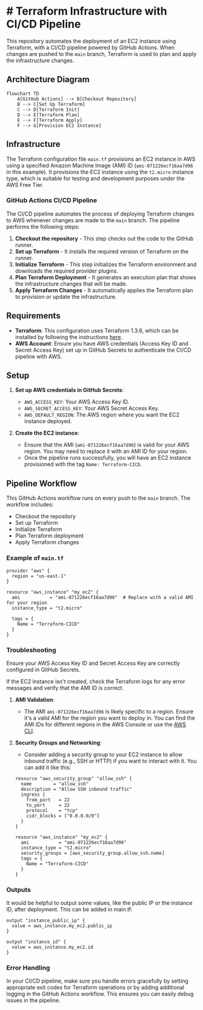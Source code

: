 # # Terraform Infrastructure with CI/CD Pipeline

This repository automates the deployment of an EC2 instance using Terraform, with a CI/CD pipeline powered by GitHub Actions. When changes are pushed to the `main` branch, Terraform is used to plan and apply the infrastructure changes.

## Architecture Diagram

```mermaid
flowchart TD
    A[GitHub Actions] --> B[Checkout Repository]
    B --> C[Set Up Terraform]
    C --> D[Terraform Init]
    D --> E[Terraform Plan]
    E --> F[Terraform Apply]
    F --> G[Provision EC2 Instance]
```

## Infrastructure

The Terraform configuration file `main.tf` provisions an EC2 instance in AWS using a specified Amazon Machine Image (AMI) ID (`ami-071226ecf16aa7d96` in this example). It provisions the EC2 instance using the `t2.micro` instance type, which is suitable for testing and development purposes under the AWS Free Tier.

### GitHub Actions CI/CD Pipeline

The CI/CD pipeline automates the process of deploying Terraform changes to AWS whenever changes are made to the `main` branch. The pipeline performs the following steps:

1. **Checkout the repository** - This step checks out the code to the GitHub runner.
2. **Set up Terraform** - It installs the required version of Terraform on the runner.
3. **Initialize Terraform** - This step initializes the Terraform environment and downloads the required provider plugins.
4. **Plan Terraform Deployment** - It generates an execution plan that shows the infrastructure changes that will be made.
5. **Apply Terraform Changes** - It automatically applies the Terraform plan to provision or update the infrastructure.

## Requirements

- **Terraform**: This configuration uses Terraform 1.3.6, which can be installed by following the instructions [here](https://learn.hashicorp.com/tutorials/terraform/install-cli).
- **AWS Account**: Ensure you have AWS credentials (Access Key ID and Secret Access Key) set up in GitHub Secrets to authenticate the CI/CD pipeline with AWS.

## Setup

1. **Set up AWS credentials in GitHub Secrets**:
   - `AWS_ACCESS_KEY`: Your AWS Access Key ID.
   - `AWS_SECRET_ACCESS_KEY`: Your AWS Secret Access Key.
   - `AWS_DEFAULT_REGION`: The AWS region where you want the EC2 instance deployed.

2. **Create the EC2 instance**:
   - Ensure that the AMI (`ami-071226ecf16aa7d96`) is valid for your AWS region. You may need to replace it with an AMI ID for your region.
   - Once the pipeline runs successfully, you will have an EC2 instance provisioned with the tag `Name: Terraform-CICD`.

## Pipeline Workflow

This GitHub Actions workflow runs on every push to the `main` branch. The workflow includes:

- Checkout the repository
- Set up Terraform
- Initialize Terraform
- Plan Terraform deployment
- Apply Terraform changes

### Example of `main.tf`

```hcl
provider "aws" {
  region = "us-east-1"
}

resource "aws_instance" "my_ec2" {
  ami           = "ami-071226ecf16aa7d96"  # Replace with a valid AMI for your region
  instance_type = "t2.micro"

  tags = {
    Name = "Terraform-CICD"
  }
}
```
### Troubleshooting

Ensure your AWS Access Key ID and Secret Access Key are correctly configured in GitHub Secrets.

If the EC2 instance isn't created, check the Terraform logs for any error messages and verify that the AMI ID is correct.

1. **AMI Validation**:
   - The AMI `ami-071226ecf16aa7d96` is likely specific to a region. Ensure it's a valid AMI for the region you want to deploy in. You can find the AMI IDs for different regions in the AWS Console or use the [AWS CLI](https://docs.aws.amazon.com/cli/latest/reference/ec2/describes-images.html).

2. **Security Groups and Networking**:
   - Consider adding a security group to your EC2 instance to allow inbound traffic (e.g., SSH or HTTP) if you want to interact with it. You can add it like this:
   ```hcl
   resource "aws_security_group" "allow_ssh" {
     name        = "allow_ssh"
     description = "Allow SSH inbound traffic"
     ingress {
       from_port   = 22
       to_port     = 22
       protocol    = "tcp"
       cidr_blocks = ["0.0.0.0/0"]
     }
   }

   resource "aws_instance" "my_ec2" {
     ami           = "ami-071226ecf16aa7d96"
     instance_type = "t2.micro"
     security_groups = [aws_security_group.allow_ssh.name]
     tags = {
       Name = "Terraform-CICD"
     }
   }

### Outputs

It would be helpful to output some values, like the public IP or the instance ID, after deployment. This can be added in main.tf:
```hcl
output "instance_public_ip" {
  value = aws_instance.my_ec2.public_ip
}

output "instance_id" {
  value = aws_instance.my_ec2.id
}
```
### Error Handling
In your CI/CD pipeline, make sure you handle errors gracefully by setting appropriate exit codes for Terraform operations or by adding additional logging in the GitHub Actions workflow. This ensures you can easily debug issues in the pipeline.
